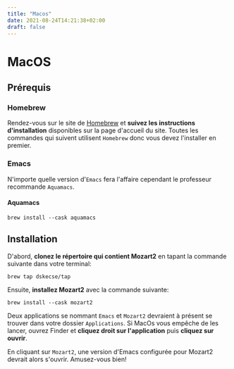 ```yaml
---
title: "Macos"
date: 2021-08-24T14:21:38+02:00
draft: false
---
```

# MacOS

## Prérequis

### Homebrew
Rendez-vous sur le site de [Homebrew](https://brew.sh/) et **suivez les instructions d'installation** disponibles sur la page d'accueil du site. Toutes les commandes qui suivent utilisent `Homebrew` donc vous devez l'installer en premier.

### Emacs
N'importe quelle version d'`Emacs` fera l'affaire cependant le professeur recommande `Aquamacs`.

#### Aquamacs
```shell
brew install --cask aquamacs
```

## Installation

D'abord, **clonez le répertoire qui contient Mozart2** en tapant la commande suivante dans votre terminal:
```shell
brew tap dskecse/tap
```
Ensuite, **installez Mozart2** avec la commande suivante:
```shell
brew install --cask mozart2
```
Deux applications se nommant `Emacs` et `Mozart2` devraient à présent se trouver dans votre dossier `Applications`. Si MacOs vous empêche de les lancer, ouvrez Finder et **cliquez droit sur l'application** puis **cliquez sur ouvrir**.

En cliquant sur `Mozart2`, une version d'Emacs configurée pour Mozart2 devrait alors s'ouvrir. Amusez-vous bien!